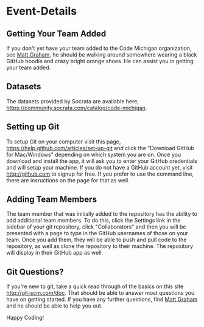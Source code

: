 Event-Details
=============

## Getting Your Team Added
If you don't yet have your team added to the Code Michigan organization, see [Matt Graham](https://github.com/mattgraham), he should be walking around somewhere wearing a black GitHub hoodie and crazy bright orange shoes. He can assist you in getting your team added.

## Datasets
The datasets provided by Socrata are available here, https://community.socrata.com/catalog/code-michigan.

## Setting up Git
To setup Git on your computer visit this page, https://help.github.com/articles/set-up-git and click the "Download GitHub for Mac/Windows" depending on which system you are on. Once you download and install the app, it will ask you to enter your GitHub credentials and will setup your machine. If you do not have a GitHub account yet, visit http://github.com to signup for free. If you prefer to use the command line, there are insructions on the page for that as well.

## Adding Team Members
The team member that was initially added to the repository has the ability to add additional team members. To do this, click the Settings link in the sidebar of your git repository, click "Collaborators" and then you will be presented with a page to type in the GitHub usernames of those on your team. Once you add them, they will be able to push and pull code to the repository, as well as clone the repository to their machine. The repository will display in their GitHub app as well.

## Git Questions?
If you're new to git, take a quick read through of the basics on this site http://git-scm.com/doc. That should be able to answer most questions you have on getting started. If you have any further questions, find [Matt Graham](https://github.com/mattgraham) and he should be able to help you out.

Happy Coding!
